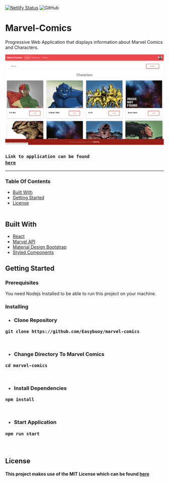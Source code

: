 [![Netlify Status](https://api.netlify.com/api/v1/badges/6ee9650f-bb97-4754-adb4-ae710f2ad945/deploy-status)](https://app.netlify.com/sites/thirsty-williams-a8f173/deploys)
![GitHub](https://img.shields.io/github/license/mashape/apistatus.svg)

# Marvel-Comics

Progressive Web Application that displays information about Marvel Comics and Characters.

<img src="marvel.png" alt="Marvel Comic" />

<code><h3>Link to application can be found <a href="https://marvel-comic-characters.netlify.com/">here</a></h3></code>

<hr>

### Table Of Contents

- <a href="#built-with">Built With</a>
- <a href="#getting-started">Getting Started</a>
- <a href="#license">License</a>
  <br>
  <br>

## Built With

<ul>
<li><a href="https://reactjs.org/">React</a></li>
<li><a href="https://developer.marvel.com/">Marvel API</a></li>
<li><a href="https://developer.marvel.com/">Material Design Bootstrap</a></li>
<li><a href="https://www.styled-components.com">Styled Components</a></li>
</ul>

## Getting Started

<h3>Prerequisites</h3>
You need Nodejs Installed to be able to run this project on your machine.

<h3>Installing<h3>
<ul><li>Clone Repository</li></ul>
<pre><code>git clone https://github.com/Easybuoy/marvel-comics</code> </pre>
<br>

<ul><li>Change Directory To Marvel Comics</li></ul>
<pre><code>cd marvel-comics</code></pre>
<br>

<ul><li>Install Dependencies</li></ul>
<pre><code>npm install</code></pre>
<br>

<ul><li>Start Application</li></ul>
<pre><code>npm run start</code></pre>
<br>

## License

<h4>This project makes use of the MIT License which can be found <a href="https://github.com/Easybuoy/marvel-comics/blob/develop/LICENSE">here</a></h4>
